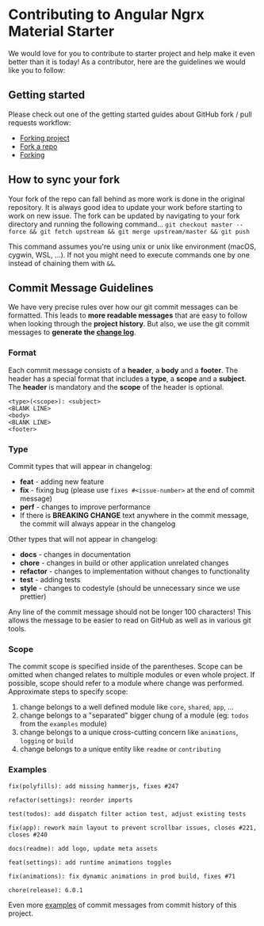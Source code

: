 # Contributing to Angular Ngrx Material Starter

We would love for you to contribute to starter project and help make it even better than it is
today! As a contributor, here are the guidelines we would like you to follow:

## Getting started

Please check out one of the getting started guides about GitHub fork / pull requests workflow:

- [Forking project](https://guides.github.com/activities/forking/)
- [Fork a repo](https://help.github.com/articles/fork-a-repo/)
- [Forking](https://gist.github.com/Chaser324/ce0505fbed06b947d962)

## How to sync your fork

Your fork of the repo can fall behind as more work is done in the original repository.
It is always good idea to update your work before starting to work on new issue.
The fork can be updated by navigating to your fork directory and running the following command...
`git checkout master --force && git fetch upstream && git merge upstream/master && git push`

This command assumes you're using unix or unix like environment (macOS, cygwin, WSL, ...).
If not you might need to execute commands one by one instead of chaining them with `&&`.

## Commit Message Guidelines

We have very precise rules over how our git commit messages can be formatted. This leads to **more
readable messages** that are easy to follow when looking through the **project history**. But also,
we use the git commit messages to **generate the [change log](https://github.com/tomastrajan/fotolicious/blob/master/CHANGELOG.md)**.

### Format

Each commit message consists of a **header**, a **body** and a **footer**. The header has a special
format that includes a **type**, a **scope** and a **subject**.
The **header** is mandatory and the **scope** of the header is optional.

```
<type>(<scope>): <subject>
<BLANK LINE>
<body>
<BLANK LINE>
<footer>
```

### Type

Commit types that will appear in changelog:

- **feat** - adding new feature
- **fix** - fixing bug (please use `fixes #<issue-number>` at the end of commit message)
- **perf** - changes to improve performance
- If there is **BREAKING CHANGE** text anywhere in the commit message, the commit will always appear in the changelog

Other types that will not appear in changelog:

- **docs** - changes in documentation
- **chore** - changes in build or other application unrelated changes
- **refactor** - changes to implementation without changes to functionality
- **test** - adding tests
- **style** - changes to codestyle (should be unnecessary since we use prettier)

Any line of the commit message should not be longer 100 characters! This allows the message to be easier
to read on GitHub as well as in various git tools.

### Scope

The commit scope is specified inside of the parentheses. Scope can be omitted when changed
relates to multiple modules or even whole project. If possible, scope should refer to a module where change was performed.
Approximate steps to specify scope:

1.  change belongs to a well defined module like `core`, `shared`, `app`, ...
2.  change belongs to a "separated" bigger chung of a module (eg: `todos` from the `examples` module)
3.  change belongs to a unique cross-cutting concern like `animations`, `logging` or `build`
4.  change belongs to a unique entity like `readme` or `contributing`

### Examples

```
fix(polyfills): add missing hammerjs, fixes #247
```

```
refactor(settings): reorder imports
```

```
test(todos): add dispatch filter action test, adjust existing tests
```

```
fix(app): rework main layout to prevent scrollbar issues, closes #221, closes #240
```

```
docs(readme): add logo, update meta assets
```

```
feat(settings): add runtime animations toggles
```

```
fix(animations): fix dynamic animations in prod build, fixes #71
```

```
chore(release): 6.0.1
```

Even more [examples](https://github.com/tomastrajan/fotolicious/commits/master) of commit messages from commit history of this project.
